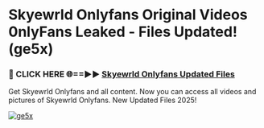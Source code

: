 # Skyewrld Onlyfans Original Videos 0nlyFans Leaked - Files Updated! (ge5x)

<h3>🔴 CLICK HERE 🌐==►► <a href="https://tinyurl.com/2m67pmp6" rel="nofollow">Skyewrld Onlyfans Updated Files</a></h3>

Get Skyewrld Onlyfans and all content. Now you can access all videos and pictures of Skyewrld Onlyfans. New Updated Files 2025!

[![ge5x](https://i.imgur.com/H4QAA4z.gif)](https://tinyurl.com/2m67pmp6)